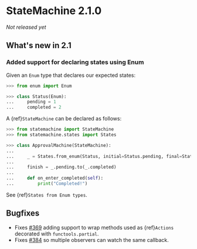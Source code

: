 # StateMachine 2.1.0

*Not released yet*

## What's new in 2.1

### Added support for declaring states using Enum

Given an ``Enum`` type that declares our expected states:

```py
>>> from enum import Enum

>>> class Status(Enum):
...     pending = 1
...     completed = 2

```

A {ref}`StateMachine` can be declared as follows:

```py
>>> from statemachine import StateMachine
>>> from statemachine.states import States

>>> class ApprovalMachine(StateMachine):
...
...     _ = States.from_enum(Status, initial=Status.pending, final=Status.completed)
...
...     finish = _.pending.to(_.completed)
...
...     def on_enter_completed(self):
...         print("Completed!")

```

See {ref}`States from Enum types`.

## Bugfixes

- Fixes [#369](https://github.com/fgmacedo/python-statemachine/issues/369) adding support to wrap
  methods used as {ref}`Actions` decorated with `functools.partial`.
- Fixes [#384](https://github.com/fgmacedo/python-statemachine/issues/384) so multiple observers can watch the same callback.
